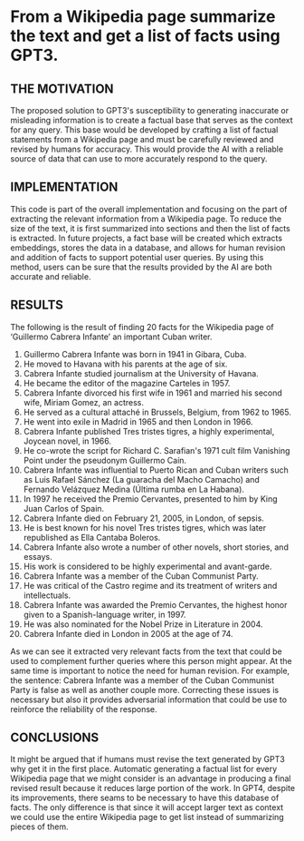 
# From a Wikipedia page summarize the text and get a list of facts using GPT3.

## THE MOTIVATION

The proposed solution to GPT3's susceptibility to generating inaccurate or misleading information is to create a factual base that serves as the context for any query. This base would be developed by crafting a list of factual statements from a Wikipedia page and must be carefully reviewed and revised by humans for accuracy. This would provide the AI with a reliable source of data that can use to more accurately respond to the query.

## IMPLEMENTATION

This code is part of the overall implementation and focusing on the part of extracting the relevant information from a Wikipedia page. To reduce the size of the text, it is first summarized into sections and then the list of facts is extracted. In future projects, a fact base will be created which extracts embeddings, stores the data in a database, and allows for human revision and addition of facts to support potential user queries. By using this method, users can be sure that the results provided by the AI are both accurate and reliable.

## RESULTS

The following is the result of finding 20 facts for the Wikipedia page of ‘Guillermo Cabrera Infante’ an important Cuban writer.

1. Guillermo Cabrera Infante was born in 1941 in Gibara, Cuba. 
2. He moved to Havana with his parents at the age of six. 
3. Cabrera Infante studied journalism at the University of Havana. 
4. He became the editor of the magazine Carteles in 1957. 
5. Cabrera Infante divorced his first wife in 1961 and married his second wife, Miriam Gomez, an actress. 
6. He served as a cultural attaché in Brussels, Belgium, from 1962 to 1965. 
7. He went into exile in Madrid in 1965 and then London in 1966. 
8. Cabrera Infante published Tres tristes tigres, a highly experimental, Joycean novel, in 1966. 
9. He co-wrote the script for Richard C. Sarafian's 1971 cult film Vanishing Point under the pseudonym Guillermo Caín. 
10. Cabrera Infante was influential to Puerto Rican and Cuban writers such as Luis Rafael Sánchez (La guaracha del Macho Camacho) and Fernando Velázquez Medina (Última rumba en La Habana). 
11. In 1997 he received the Premio Cervantes, presented to him by King Juan Carlos of Spain. 
12. Cabrera Infante died on February 21, 2005, in London, of sepsis. 
13. He is best known for his novel Tres tristes tigres, which was later republished as Ella Cantaba Boleros. 
14. Cabrera Infante also wrote a number of other novels, short stories, and essays. 
15. His work is considered to be highly experimental and avant-garde. 
16. Cabrera Infante was a member of the Cuban Communist Party. 
17. He was critical of the Castro regime and its treatment of writers and intellectuals. 
18. Cabrera Infante was awarded the Premio Cervantes, the highest honor given to a Spanish-language writer, in 1997. 
19. He was also nominated for the Nobel Prize in Literature in 2004. 
20. Cabrera Infante died in London in 2005 at the age of 74.

As we can see it extracted very relevant facts from the text that could be used to complement further queries where this person might appear. At the same time is important to notice the need for human revision. For example, the sentence: Cabrera Infante was a member of the Cuban Communist Party is false as well as another couple more. Correcting these issues is necessary but also it provides adversarial information that could be use to reinforce the reliability of the response.

## CONCLUSIONS

It might be argued that if humans must revise the text generated by GPT3 why get it in the first place. Automatic generating a factual list for every Wikipedia page that we might consider is an advantage in producing a final revised result because it reduces large portion of the work.
In GPT4, despite its improvements, there seams to be necessary to have this database of facts. The only difference is that since it will accept larger text as context we could use the entire Wikipedia page to get list instead of summarizing pieces of them.

